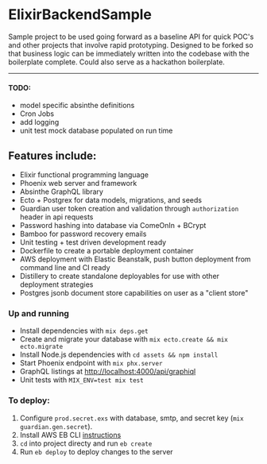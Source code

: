 # ElixirBackendSample

Sample project to be used going forward as a baseline API for quick POC's and other projects that involve rapid prototyping. Designed to be forked so that business logic can be immediately written into the codebase with the boilerplate complete. Could also serve as a hackathon boilerplate.

---
#### TODO:
* model specific absinthe definitions
* Cron Jobs
* add logging
* unit test mock database populated on run time


## Features include:
  * Elixir functional programming language
  * Phoenix web server and framework
  * Absinthe GraphQL library
  * Ecto + Postgrex for data models, migrations, and seeds
  * Guardian user token creation and validation through `authorization` header in api requests
  * Password hashing into database via ComeOnIn + BCrypt
  * Bamboo for password recovery emails
  * Unit testing + test driven development ready
  * Dockerfile to create a portable deployment container
  * AWS deployment with Elastic Beanstalk, push button deployment from command line and CI ready
  * Distillery to create standalone deployables for use with other deployment strategies
  * Postgres jsonb document store capabilities on user as a "client store"

### Up and running
  * Install dependencies with `mix deps.get`
  * Create and migrate your database with `mix ecto.create && mix ecto.migrate`
  * Install Node.js dependencies with `cd assets && npm install`
  * Start Phoenix endpoint with `mix phx.server`
  * GraphQL listings at [http://localhost:4000/api/graphiql](http://localhost:4000/api/graphiql)
  * Unit tests with `MIX_ENV=test mix test`

### To deploy:
  1. Configure `prod.secret.exs` with database, smtp, and secret key (`mix guardian.gen.secret`).
  2. Install AWS EB CLI [instructions](https://docs.aws.amazon.com/elasticbeanstalk/latest/dg/eb-cli3-install.html)
  3. `cd` into project directy and run `eb create`
  4. Run `eb deploy` to deploy changes to the server
